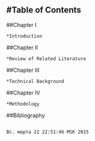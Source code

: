 #Table of Contents 
-----------------
##Chapter I

	*Introduction
	
##Chapter II

	*Review of Related Literature
	
##Chapter III

	*Technical Background
	
##Chapter IV

	*Methodology
	
##Bibliography

                                                                                                                                             Вс. марта 22 22:51:46 MSK 2015



